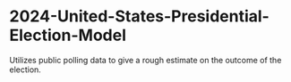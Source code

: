 # 2024-United-States-Presidential-Election-Model
Utilizes public polling data to give a rough estimate on the outcome of the election.
